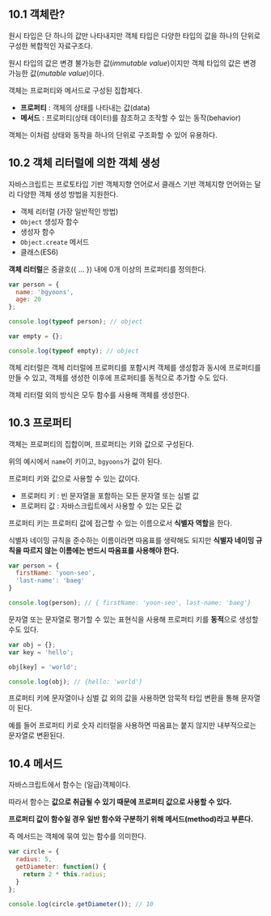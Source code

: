 ## 10.1 객체란?

원시 타입은 단 하나의 값만 나타내지만 객체 타입은 다양한 타입의 값을 하나의 단위로 구성한 복합적인 자료구조다.

원시 타입의 값은 변경 불가능한 값(*immutable value*)이지만 객체 타입의 값은 변경 가능한 값(*mutable value*)이다.

객체는 프로퍼티와 메서드로 구성된 집합체다.

- **프로퍼티** : 객체의 상태를 나타내는 값(data)
- **메서드** : 프로퍼티(상태 데이터)를 참조하고 조작할 수 있는 동작(behavior)

객체는 이처럼 상태와 동작을 하나의 단위로 구조화할 수 있어 유용하다.

## 10.2 객체 리터럴에 의한 객체 생성

자바스크립트는 프로토타입 기반 객체지향 언어로서 클래스 기반 객체지향 언어와는 달리 다양한 객체 생성 방법을 지원한다.

- 객체 리터럴 (가장 일반적인 방법)
- `Object` 생성자 함수
- 생성자 함수
- `Object.create` 메서드
- 클래스(ES6)

**객체 리터럴**은 중괄호({ ... }) 내에 0개 이상의 프로퍼티를 정의한다.

```js
var person = {
  name: 'bgyoons',
  age: 20
};

console.log(typeof person); // object

var empty = {};

console.log(typeof empty); // object
```

객체 리터럴은 객체 리터럴에 프로퍼티를 포함시켜 객체를 생성함과 동시에 프로퍼티를 만들 수 있고, 객체를 생성한 이후에 프로퍼티를 동적으로 추가할 수도 있다.

객체 리터럴 외의 방식은 모두 함수를 사용해 객체를 생성한다.

## 10.3 프로퍼티

객체는 프로퍼티의 집합이며, 프로퍼티는 키와 값으로 구성된다.

위의 예시에서 `name`이 키이고, `bgyoons`가 값이 된다.

프로퍼티 키와 값으로 사용할 수 있는 값이다.

- 프로퍼티 키 : 빈 문자열을 포함하는 모든 문자열 또는 심벌 값
- 프로퍼티 값 : 자바스크립트에서 사용할 수 있는 모든 값

프로퍼티 키는 프로퍼티 값에 접근할 수 있는 이름으로서 **식별자 역할**을 한다.

식별자 네이밍 규칙을 준수하는 이름이라면 따옴표를 생략해도 되지만 **식별자 네이밍 규칙을 따르지 않는 이름에는 반드시 따옴표를 사용해야 한다.**

```js
var person = {
  firstName: 'yoon-seo',
  'last-name': 'baeg'
}

console.log(person); // { firstName: 'yoon-seo', last-name: 'baeg'}
```

문자열 또는 문자열로 평가할 수 있는 표현식을 사용해 프로퍼티 키를 **동적**으로 생성할 수도 있다.

```js
var obj = {};
var key = 'hello';

obj[key] = 'world';

console.log(obj); // {hello: 'world'}
```

프로퍼티 키에 문자열이나 심벌 값 외의 값을 사용하면 암묵적 타입 변환을 통해 문자열이 된다.

예를 들어 프로퍼티 키로 숫자 리터럴을 사용하면 따옴표는 붙지 않지만 내부적으로는 문자열로 변환된다.

## 10.4 메서드

자바스크립트에서 함수는 (일급)객체이다. 

따라서 함수는 **값으로 취급될 수 있기 때문에 프로퍼티 값으로 사용할 수 있다.**

**프로퍼티 값이 함수일 경우 일반 함수와 구분하기 위해 메서드(method)라고 부른다.**

즉 메서드는 객체에 묶여 있는 함수를 의미한다.

```js
var circle = {
  radius: 5,
  getDiameter: function() {
    return 2 * this.radius;
  }
};

console.log(circle.getDiameter()); // 10
```
